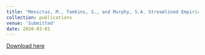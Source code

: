 ```yaml
---
title: "Menictas, M., Tomkins, S., and Murphy, S.A. Streamlined Empirical Bayes Fitting of Linear Mixed Models in Mobile Health."
collection: publications
venue: 'Submitted'
date: 2020-03-01
---
```


[Download here](https://arxiv.org/abs/2003.12881)
